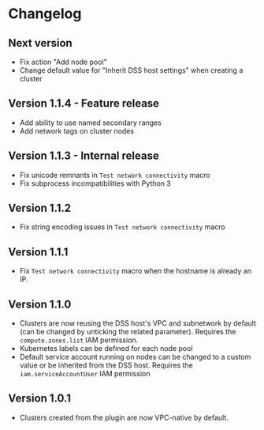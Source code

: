 # Changelog

##  Next version
- Fix action "Add node pool"
- Change default value for "Inherit DSS host settings" when creating a cluster

## Version 1.1.4 - Feature release
- Add ability to use named secondary ranges
- Add network tags on cluster nodes

## Version 1.1.3 - Internal release
- Fix unicode remnants in `Test network connectivity` macro
- Fix subprocess incompatibilities with Python 3

## Version 1.1.2
- Fix string encoding issues in `Test network connectivity` macro

## Version 1.1.1
- Fix `Test network connectivity` macro when the hostname is already an IP.

## Version 1.1.0
- Clusters are now reusing the DSS host's VPC and subnetwork by default (can be changed by unticking the related parameter). Requires the `compute.zones.list` IAM permission.
- Kubernetes labels can be defined for each node pool
- Default service account running on nodes can be changed to a custom value or be inherited from the DSS host. Requires the `iam.serviceAccountUser` IAM permission

## Version 1.0.1
- Clusters created from the plugin are now VPC-native by default.

